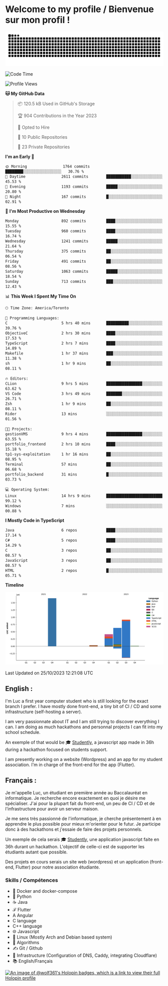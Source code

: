 # Welcome to my profile / Bienvenue sur mon profil !

![snake gif](https://github.com/wolf-361/wolf-361/blob/output/github-contribution-grid-snake.svg)

<!--START_SECTION:waka-->
![Code Time](http://img.shields.io/badge/Code%20Time-426%20hrs%2047%20mins-blue)

![Profile Views](http://img.shields.io/badge/Profile%20Views-0-blue)

**🐱 My GitHub Data** 

> 📦 120.5 kB Used in GitHub's Storage 
 > 
> 🏆 904 Contributions in the Year 2023
 > 
> 💼 Opted to Hire
 > 
> 📜 10 Public Repositories 
 > 
> 🔑 23 Private Repositories 
 > 
**I'm an Early 🐤** 

```text
🌞 Morning                1764 commits        ████████░░░░░░░░░░░░░░░░░   30.76 % 
🌆 Daytime                2611 commits        ███████████░░░░░░░░░░░░░░   45.53 % 
🌃 Evening                1193 commits        █████░░░░░░░░░░░░░░░░░░░░   20.80 % 
🌙 Night                  167 commits         █░░░░░░░░░░░░░░░░░░░░░░░░   02.91 % 
```
📅 **I'm Most Productive on Wednesday** 

```text
Monday                   892 commits         ████░░░░░░░░░░░░░░░░░░░░░   15.55 % 
Tuesday                  960 commits         ████░░░░░░░░░░░░░░░░░░░░░   16.74 % 
Wednesday                1241 commits        █████░░░░░░░░░░░░░░░░░░░░   21.64 % 
Thursday                 375 commits         ██░░░░░░░░░░░░░░░░░░░░░░░   06.54 % 
Friday                   491 commits         ██░░░░░░░░░░░░░░░░░░░░░░░   08.56 % 
Saturday                 1063 commits        █████░░░░░░░░░░░░░░░░░░░░   18.54 % 
Sunday                   713 commits         ███░░░░░░░░░░░░░░░░░░░░░░   12.43 % 
```


📊 **This Week I Spent My Time On** 

```text
🕑︎ Time Zone: America/Toronto

💬 Programming Languages: 
C                        5 hrs 40 mins       ██████████░░░░░░░░░░░░░░░   39.76 % 
ObjectiveC               2 hrs 30 mins       ████░░░░░░░░░░░░░░░░░░░░░   17.53 % 
TypeScript               2 hrs 7 mins        ████░░░░░░░░░░░░░░░░░░░░░   14.89 % 
Makefile                 1 hr 37 mins        ███░░░░░░░░░░░░░░░░░░░░░░   11.38 % 
sh                       1 hr 9 mins         ██░░░░░░░░░░░░░░░░░░░░░░░   08.11 % 

🔥 Editors: 
CLion                    9 hrs 5 mins        ████████████████░░░░░░░░░   63.62 % 
VS Code                  3 hrs 49 mins       ███████░░░░░░░░░░░░░░░░░░   26.71 % 
Zsh                      1 hr 9 mins         ██░░░░░░░░░░░░░░░░░░░░░░░   08.11 % 
Rider                    13 mins             ░░░░░░░░░░░░░░░░░░░░░░░░░   01.56 % 

🐱‍💻 Projects: 
gestionVMS               9 hrs 4 mins        ████████████████░░░░░░░░░   63.55 % 
portfolio_frontend       2 hrs 10 mins       ████░░░░░░░░░░░░░░░░░░░░░   15.18 % 
tp1-sys-exploitation     1 hr 16 mins        ██░░░░░░░░░░░░░░░░░░░░░░░   08.95 % 
Terminal                 57 mins             ██░░░░░░░░░░░░░░░░░░░░░░░   06.68 % 
portfolio_backend        31 mins             █░░░░░░░░░░░░░░░░░░░░░░░░   03.73 % 

💻 Operating System: 
Linux                    14 hrs 9 mins       █████████████████████████   99.12 % 
Windows                  7 mins              ░░░░░░░░░░░░░░░░░░░░░░░░░   00.88 % 
```

**I Mostly Code in TypeScript** 

```text
Java                     6 repos             ████░░░░░░░░░░░░░░░░░░░░░   17.14 % 
C#                       5 repos             ████░░░░░░░░░░░░░░░░░░░░░   14.29 % 
C                        3 repos             ██░░░░░░░░░░░░░░░░░░░░░░░   08.57 % 
JavaScript               3 repos             ██░░░░░░░░░░░░░░░░░░░░░░░   08.57 % 
HTML                     2 repos             █░░░░░░░░░░░░░░░░░░░░░░░░   05.71 % 
```



**Timeline**

![Lines of Code chart](https://raw.githubusercontent.com/wolf-361/wolf-361/main/assets/bar_graph.png)


 Last Updated on 25/10/2023 12:21:08 UTC
<!--END_SECTION:waka-->

## English : 

I'm Luc a first year computer student who is still looking for the exact branch I prefer. I have mostly done front-end, a tiny bit of CI / CD and some infrastructure (self-hosting a server).

I am very passionnate about IT and I am still trying to discover everything I can. I am doing as much hackathons and personnal projects I can fit into my school schedule.

An exemple of that would be 🎓 [Studently](https://github.com/wolf-361/Studently-CodeJam12), a javascript app made in 36h during a hackathon focused on students support.

I am presently working on a website (Wordpress) and an app for my student association. I'm in charge of the front-end for the app (Flutter).

## Français :

Je m'appelle Luc, un étudiant en première année au Baccalauréat en informatique. Je recherche encore exactement en quoi je désire me spécialiser. J'ai pour la plupart fait du front-end, un peu de CI / CD et de l'infrastructure pour avoir un serveur maison.

Je me sens très passionné de l'informatique, je cherche présentement à en apprendre le plus possible pour mieux m'orienter pour le futur. Je participe donc à des hackathons et j'essaie de faire des projets personnels.

Un exemple de cela serais 🎓 [Studently](https://github.com/wolf-361/Studently-CodeJam12), une application javascript faite en 36h durant un hackathon. L'objectif de celle-ci est de supporter les étudiants autant que possible.

Des projets en cours serais un site web (wordpress) et un application (front-end, Flutter) pour notre association étudiante.

###  Skills / Compétences

* 🐋 Docker and docker-compose
* 🐍 Python
* ☕ Java
* ℱ Flutter
* A Angular
* C language
* C++ language
* 🌐 Javascript
* 🐧 Linux (Mostly Arch and Debian based system)
* 🧩 Algorithms
* ✍️ Git / Github
* 📜 Infrastructure (Configuration of DNS, Caddy, integrating Cloudflare)
* 📚 English/Français

[![An image of @wolf361's Holopin badges, which is a link to view their full Holopin profile](https://holopin.me/wolf361)](https://holopin.io/@wolf361)


